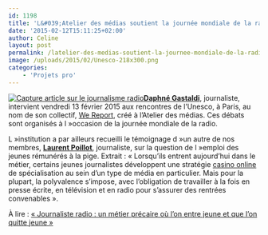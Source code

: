 ```yaml
---
id: 1198
title: 'L&#039;Atelier des médias soutient la journée mondiale de la radio'
date: '2015-02-12T15:11:25+02:00'
author: Celine
layout: post
permalink: /latelier-des-medias-soutient-la-journee-mondiale-de-la-radio/
image: /uploads/2015/02/Unesco-218x300.png
categories:
    - 'Projets pro'
---
```


[![Capture article sur le journalisme radio](/uploads/2015/02/Unesco-218x300.png)](/uploads/2015/02/Unesco-218x300.png)[**Daphné Gastaldi**](/coworkers/daphne-gastaldi/ "Daphné GASTALDI"), journaliste, intervient vendredi 13 février 2015 aux rencontres de l’Unesco, à Paris, au nom de son collectif, [We Report](http://www.wereport.fr/ "We report un collectif de journalistes made in Atelier des médias"), créé à l’Atelier des médias. Ces débats sont organisés à l »occasion de la journée mondiale de la radio.

L »institution a par ailleurs recueilli le témoignage d »un autre de nos membres, **[Laurent Poillot](/coworkers/laurent-poillot/ "Laurent Poillot")**, journaliste, sur la question de l »emploi des jeunes rémunérés à la pige. Extrait : « Lorsqu’ils entrent aujourd’hui dans le métier, certains jeunes journalistes développent une stratégie [casino online](http://www.svenskkasinon.com/) de spécialisation au sein d’un type de média en particulier. Mais pour la plupart, la polyvalence s’impose, avec l’obligation de travailler à la fois en presse écrite, en télévision et en radio pour s’assurer des rentrées convenables ».

À lire : [« Journaliste radio : un métier précaire où l’on entre jeune et que l’on quitte jeune »](http://www.diamundialradio.org/?q=fr/content/article-journaliste-radio-–-métier-précaire-l’-jeune-l’-quitte-jeune "Article journaliste radio")